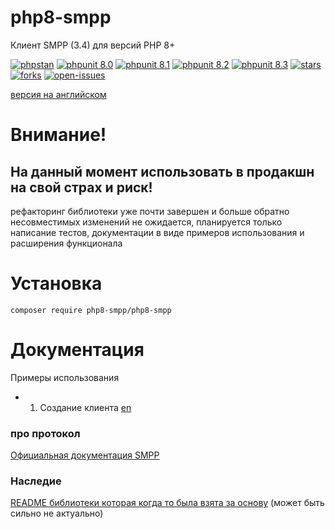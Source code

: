 # php8-smpp
Клиент SMPP (3.4) для версий PHP 8+

[![phpstan](https://badgen.net/github/checks/php8-smpp/php8-smpp/main/PHPStan)]()
[![phpunit 8.0](https://badgen.net/github/checks/php8-smpp/php8-smpp/main/PHPUnit%20%28PHP%208.0%29)]()
[![phpunit 8.1](https://badgen.net/github/checks/php8-smpp/php8-smpp/main/PHPUnit%20%28PHP%208.1%29)]()
[![phpunit 8.2](https://badgen.net/github/checks/php8-smpp/php8-smpp/main/PHPUnit%20%28PHP%208.2%29)]()
[![phpunit 8.3](https://badgen.net/github/checks/php8-smpp/php8-smpp/main/PHPUnit%20%28PHP%208.3%29)]()
[![stars](https://badgen.net/github/stars/php8-smpp/php8-smpp/)]()
[![forks](https://badgen.net/github/forks/php8-smpp/php8-smpp/)]()
[![open-issues](https://badgen.net/github/open-issues/php8-smpp/php8-smpp/)]()

[версия на английском](/README.md)

# Внимание!
## На данный момент использовать в продакшн на свой страх и риск!

рефакторинг библиотеки уже почти завершен и больше обратно несовместимых изменений не ожидается, 
планируется только написание тестов, документации в виде примеров использования и расширения функционала


# Установка
```shell
composer require php8-smpp/php8-smpp
```

# Документация

Примеры использования
- 01. Создание клиента [en](/docs/examples/basic-usage/en/01-default-client.md)


### про протокол

[Официальная документация SMPP](https://smpp.org/SMPP_v3_4_Issue1_2.pdf)


### Наследие

[README библиотеки которая когда то была взята за основу](/docs/original_README.md) (может быть сильно не актуально)
